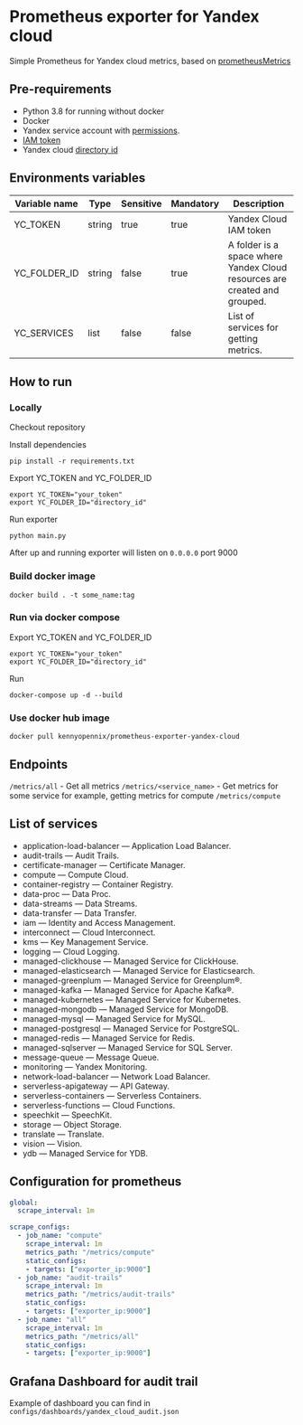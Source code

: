 # Prometheus exporter for Yandex cloud
Simple Prometheus for Yandex cloud metrics, based on [prometheusMetrics](https://cloud.yandex.com/en/docs/monitoring/api-ref/MetricsData/prometheusMetrics)

## Pre-requirements
- Python 3.8 for running without docker
- Docker
- Yandex service account with [permissions](https://cloud.yandex.com/en/docs/iam/concepts/access-control/roles#monitoring-roles).
- [IAM token](https://cloud.yandex.com/en/docs/monitoring/api-ref/authentication)
- Yandex cloud [directory id](https://cloud.yandex.com/en/docs/resource-manager/operations/folder/get-id)

## Environments variables

| Variable name | Type   | Sensitive | Mandatory | Description                                                               |
|---------------|--------|-----------|-----------|---------------------------------------------------------------------------|
| YC_TOKEN      | string | true      | true      | Yandex Cloud IAM token                                                    |
| YC_FOLDER_ID  | string | false     | true      | A folder is a space where Yandex Cloud resources are created and grouped. |
| YC_SERVICES   | list   | false     | false     | List of services for getting metrics.                                     |

## How to run

### Locally

Checkout repository

Install dependencies

```shell
pip install -r requirements.txt
```
Export YC_TOKEN and YC_FOLDER_ID

```shell
export YC_TOKEN="your_token"
export YC_FOLDER_ID="directory_id"
```
Run exporter

```shell
python main.py
```
After up and running exporter will listen on `0.0.0.0` port 9000

### Build docker image

```shell
docker build . -t some_name:tag
```

### Run via docker compose
Export YC_TOKEN and YC_FOLDER_ID

```shell
export YC_TOKEN="your_token"
export YC_FOLDER_ID="directory_id"
```
Run
```shell
docker-compose up -d --build
```

### Use docker hub image

```shell
docker pull kennyopennix/prometheus-exporter-yandex-cloud
```

## Endpoints

`/metrics/all` - Get all metrics
`/metrics/<service_name>` - Get metrics for some service for example, getting metrics for compute `/metrics/compute`

## List of services
- application-load-balancer — Application Load Balancer.
- audit-trails — Audit Trails.
- certificate-manager — Certificate Manager.
- compute — Compute Cloud.
- container-registry — Container Registry.
- data-proc — Data Proc.
- data-streams — Data Streams.
- data-transfer — Data Transfer.
- iam — Identity and Access Management.
- interconnect — Cloud Interconnect.
- kms — Key Management Service.
- logging — Cloud Logging.
- managed-clickhouse — Managed Service for ClickHouse.
- managed-elasticsearch — Managed Service for Elasticsearch.
- managed-greenplum — Managed Service for Greenplum®.
- managed-kafka — Managed Service for Apache Kafka®.
- managed-kubernetes — Managed Service for Kubernetes.
- managed-mongodb — Managed Service for MongoDB.
- managed-mysql — Managed Service for MySQL.
- managed-postgresql — Managed Service for PostgreSQL.
- managed-redis — Managed Service for Redis.
- managed-sqlserver — Managed Service for SQL Server.
- message-queue — Message Queue.
- monitoring — Yandex Monitoring.
- network-load-balancer — Network Load Balancer.
- serverless-apigateway — API Gateway.
- serverless-containers — Serverless Containers.
- serverless-functions — Cloud Functions.
- speechkit — SpeechKit.
- storage — Object Storage.
- translate — Translate.
- vision — Vision.
- ydb — Managed Service for YDB.

## Configuration for prometheus
```yaml
global:
  scrape_interval: 1m

scrape_configs:
  - job_name: "compute"
    scrape_interval: 1m
    metrics_path: "/metrics/compute"
    static_configs:
    - targets: ["exporter_ip:9000"]
  - job_name: "audit-trails"
    scrape_interval: 1m
    metrics_path: "/metrics/audit-trails"
    static_configs:
    - targets: ["exporter_ip:9000"]
  - job_name: "all"
    scrape_interval: 1m
    metrics_path: "/metrics/all"
    static_configs:
    - targets: ["exporter_ip:9000"]


```
## Grafana Dashboard for audit trail

Example of dashboard you can find in `configs/dashboards/yandex_cloud_audit.json`
